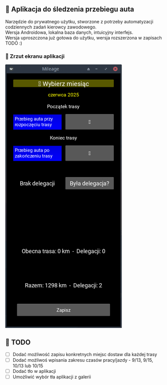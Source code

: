 ## 📱 Aplikacja do śledzenia przebiegu auta

Narzędzie do prywatnego użytku, stworzone z potrzeby automatyzacji codziennych zadań kierowcy zawodowego.  
Wersja Androidowa, lokalna baza danych, intuicyjny interfejs.  
Wersja uproszczona już gotowa do użytku, wersja rozszerzona w zapisach TODO :)

### 📸 Zrzut ekranu aplikacji

![Screenshot](assets/mileage.png)



## 📝 TODO

- [ ] Dodać możliwość zapisu konkretnych miejsc dostaw dla każdej trasy
- [ ] Dodać możliwoś wpisania zakresu czasów pracy/jazdy - 9/13, 9/15, 10/13 lub 10/15
- [ ] Dodać tło w aplikacji
- [ ] Umożliwić wybór tła aplikacji z galerii
